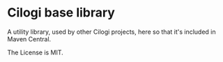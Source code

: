# Cilogi base library

A utility library, used by other Cilogi projects, here so that
it's included in Maven Central.

The License is MIT.